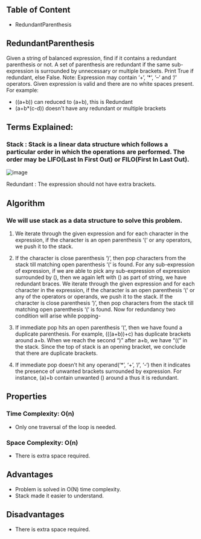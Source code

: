 ## Table of Content

- RedundantParenthesis

## RedundantParenthesis

Given a string of balanced expression, find if it contains a redundant parenthesis or not. A set of parenthesis are redundant if the same sub-expression is surrounded by unnecessary or multiple brackets. Print True if redundant, else False.
Note: Expression may contain ‘+‘, ‘\*‘, ‘–‘ and ‘/‘ operators. Given expression is valid and there are no white spaces present.
For example:

- ((a+b)) can reduced to (a+b), this is Redundant
- (a+b\*(c-d)) doesn't have any redundant or multiple
  brackets

## Terms Explained:

### Stack : Stack is a linear data structure which follows a particular order in which the operations are performed. The order may be LIFO(Last In First Out) or FILO(First In Last Out).

![image](https://media.geeksforgeeks.org/wp-content/cdn-uploads/gq/2013/03/stack.png)

Redundant : The expression should not have extra brackets.

## Algorithm

### We will use stack as a data structure to solve this problem.

1. We iterate through the given expression and for each character in the expression, if the character is an open parenthesis ‘(‘ or any operators, we push it to the stack.
2. If the character is close parenthesis ‘)’, then pop characters from the stack till matching open parenthesis ‘(‘ is found.
   For any sub-expression of expression, if we are able to pick any sub-expression of expression surrounded by (), then we again left with () as part of string, we have redundant braces.
   We iterate through the given expression and for each character in the expression, if the character is an open parenthesis ‘(‘ or any of the operators or operands, we push it to the stack. If the character is close parenthesis ‘)’, then pop characters from the stack till matching open parenthesis ‘(‘ is found.
   Now for redundancy two condition will arise while popping-
3. If immediate pop hits an open parenthesis ‘(‘, then we have found a duplicate parenthesis. For example, (((a+b))+c) has duplicate brackets around a+b. When we reach the second “)” after a+b, we have “((” in the stack. Since the top of stack is an opening bracket, we conclude that there are duplicate brackets.

4. If immediate pop doesn’t hit any operand(‘\*’, ‘+’, ‘/’, ‘-‘) then it indicates the presence of unwanted brackets surrounded by expression. For instance, (a)+b contain unwanted () around a thus it is redundant.

## Properties

### Time Complexity: O(n)

- Only one traversal of the loop is needed.

### Space Complexity: O(n)

- There is extra space required.

## Advantages

- Problem is solved in O(N) time complexity.
- Stack made it easier to understand.

## Disadvantages

- There is extra space required.
